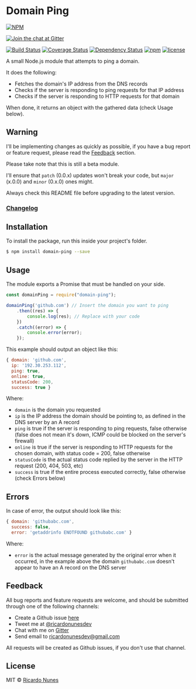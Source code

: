 # Domain Ping

[![NPM](https://nodei.co/npm/domain-ping.png)](https://nodei.co/npm/domain-ping/)

[![Join the chat at Gitter](https://badges.gitter.im/ricardonunesdev/domain-ping.svg)](https://gitter.im/ricardonunesdev/domain-ping)

[![Build Status](https://travis-ci.org/ricardonunesdev/domain-ping.svg?branch=master)](https://travis-ci.org/ricardonunesdev/domain-ping)
[![Coverage Status](https://coveralls.io/repos/github/ricardonunesdev/domain-ping/badge.svg?branch=master)](https://coveralls.io/github/ricardonunesdev/domain-ping?branch=master)
[![Dependency Status](https://gemnasium.com/badges/github.com/ricardonunesdev/domain-ping.svg)](https://gemnasium.com/github.com/ricardonunesdev/domain-ping)
[![npm](https://img.shields.io/npm/v/domain-ping.svg)](https://www.npmjs.com/package/domain-ping)
[![license](https://img.shields.io/npm/l/domain-ping.svg)](https://github.com/ricardonunesdev/domain-ping/blob/master/LICENSE)

A small Node.js module that attempts to ping a domain.

It does the following:

 - Fetches the domain's IP address from the DNS records
 - Checks if the server is responding to ping requests for that IP address
 - Checks if the server is responding to HTTP requests for that domain

When done, it returns an object with the gathered data (check Usage below).

## Warning

I'll be implementing changes as quickly as possible, if you have a bug report or feature request, please read the [Feedback](#feedback) section.

Please take note that this is still a beta module.

I'll ensure that `patch` (0.0.x) updates won't break your code, but `major` (x.0.0) and `minor` (0.x.0) ones might.

Always check this README file before upgrading to the latest version.

### [Changelog](https://github.com/ricardonunesdev/domain-ping/blob/master/CHANGELOG.md)

## Installation

To install the package, run this inside your project's folder.

```sh
$ npm install domain-ping --save
```

## Usage

The module exports a Promise that must be handled on your side.

```js
const domainPing = require("domain-ping");

domainPing('github.com') // Insert the domain you want to ping
    .then((res) => {
        console.log(res); // Replace with your code
    })
    .catch((error) => {
        console.error(error);
    });
```

This example should output an object like this:

```js
{ domain: 'github.com',
  ip: '192.30.253.112',
  ping: true,
  online: true,
  statusCode: 200,
  success: true }
```

Where:

 - `domain` is the domain you requested
 - `ip` is the IP address the domain should be pointing to, as defined in the DNS server by an A record
 - `ping` is true if the server is responding to ping requests, false otherwise (false does not mean it's down, ICMP could be blocked on the server's firewall)
 - `online` is true if the server is responding to HTTP requests for the chosen domain, with status code = 200, false otherwise
 - `statusCode` is the actual status code replied by the server in the HTTP request (200, 404, 503, etc)
 - `success` is true if the entire process executed correctly, false otherwise (check Errors below)

## Errors

In case of error, the output should look like this:

```js
{ domain: 'githubabc.com',
  success: false,
  error: 'getaddrinfo ENOTFOUND githubabc.com' }
```

Where:

 - `error` is the actual message generated by the original error when it occurred, in the example above the domain `githubabc.com` doesn't appear to have an A record on the DNS server

## Feedback

All bug reports and feature requests are welcome, and should be submitted through one of the following channels:

 - Create a Github issue [here](https://github.com/ricardonunesdev/domain-ping/issues)
 - Tweet me at [@ricardonunesdev](https://twitter.com/ricardonunesdev)
 - Chat with me on [Gitter](https://gitter.im/ricardonunesdev/domain-ping)
 - Send email to [ricardonunesdev@gmail.com](mailto://ricardonunesdev@gmail.com)

All requests will be created as Github issues, if you don't use that channel.

## License

MIT © [Ricardo Nunes](https://github.com/ricardonunesdev)
